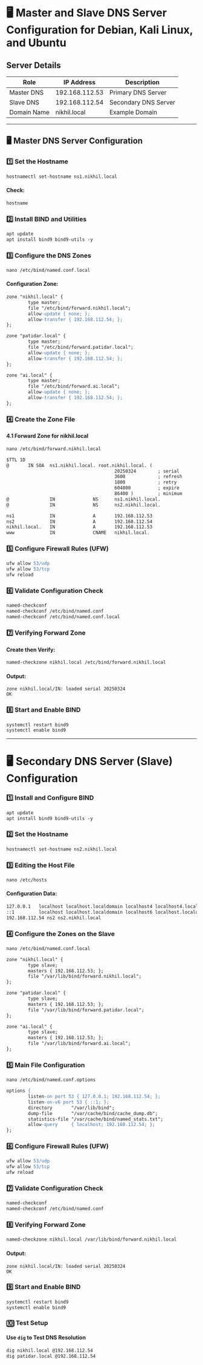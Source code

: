 
# 🖥️ **Master and Slave DNS Server Configuration for Debian, Kali Linux, and Ubuntu**  

## **Server Details**

| Role        | IP Address        | Description         |
|------------|------------------|---------------------|
| Master DNS | 192.168.112.53  | Primary DNS Server |
| Slave DNS  | 192.168.112.54  | Secondary DNS Server |
| Domain Name| nikhil.local     | Example Domain     |

---

## 🖥️ **Master DNS Server Configuration**

### 1️⃣ Set the Hostname
```apache
hostnamectl set-hostname ns1.nikhil.local
```
#### Check:
```apache
hostname
```

### 2️⃣ Install BIND and Utilities
```apache
apt update
apt install bind9 bind9-utils -y
```

### 3️⃣ Configure the DNS Zones
```apache
nano /etc/bind/named.conf.local
```

#### Configuration Zone:
```apache
zone "nikhil.local" {
        type master;
        file "/etc/bind/forward.nikhil.local";
        allow-update { none; };
        allow-transfer { 192.168.112.54; };        
};

zone "patidar.local" {
        type master;
        file "/etc/bind/forward.patidar.local";
        allow-update { none; };
        allow-transfer { 192.168.112.54; };
};

zone "ai.local" {
        type master;
        file "/etc/bind/forward.ai.local";
        allow-update { none; };
        allow-transfer { 192.168.112.54; };
};
```

### 4️⃣ Create the Zone File
#### 4.1 Forward Zone for nikhil.local
```apache
nano /etc/bind/forward.nikhil.local
```
```apache
$TTL 1D
@       IN SOA  ns1.nikhil.local. root.nikhil.local. (
                                        20250324        ; serial
                                        3600            ; refresh
                                        1800            ; retry
                                        604800          ; expire
                                        86400 )         ; minimum
@               IN              NS      ns1.nikhil.local.
@               IN              NS      ns2.nikhil.local.

ns1             IN              A       192.168.112.53
ns2             IN              A       192.168.112.54
nikhil.local.   IN              A       192.168.112.53
www             IN              CNAME   nikhil.local.
```

### 5️⃣ Configure Firewall Rules (UFW)
```apache
ufw allow 53/udp
ufw allow 53/tcp
ufw reload
```

### 6️⃣ Validate Configuration Check
```apache
named-checkconf
named-checkconf /etc/bind/named.conf
named-checkconf /etc/bind/named.conf.local
```

### 7️⃣ Verifying Forward Zone  
#### Create then Verify:
```apache
named-checkzone nikhil.local /etc/bind/forward.nikhil.local
```
#### **Output:**
```
zone nikhil.local/IN: loaded serial 20250324
OK
```

### 8️⃣ Start and Enable BIND
```apache
systemctl restart bind9
systemctl enable bind9
```

---

# 🖥️ **Secondary DNS Server (Slave) Configuration**  

### 1️⃣ Install and Configure BIND
```apache
apt update
apt install bind9 bind9-utils -y
```

### 2️⃣ Set the Hostname
```apache
hostnamectl set-hostname ns2.nikhil.local
```

### 3️⃣ Editing the Host File
```apache
nano /etc/hosts
```
#### Configuration Data:
```apache
127.0.0.1   localhost localhost.localdomain localhost4 localhost4.localdomain4
::1         localhost localhost.localdomain localhost6 localhost.localdomain6
192.168.112.54 ns2 ns2.nikhil.local
```

### 4️⃣ Configure the Zones on the Slave
```apache
nano /etc/bind/named.conf.local
```
```apache
zone "nikhil.local" {
        type slave;
        masters { 192.168.112.53; };
        file "/var/lib/bind/forward.nikhil.local";
};

zone "patidar.local" {
        type slave;
        masters { 192.168.112.53; };
        file "/var/lib/bind/forward.patidar.local";
};

zone "ai.local" {
        type slave;
        masters { 192.168.112.53; };
        file "/var/lib/bind/forward.ai.local";
};
```

### 5️⃣ Main File Configuration
```apache
nano /etc/bind/named.conf.options
```
```apache
options {
        listen-on port 53 { 127.0.0.1; 192.168.112.54; };    
        listen-on-v6 port 53 { ::1; };
        directory       "/var/lib/bind";
        dump-file       "/var/cache/bind/cache_dump.db";
        statistics-file "/var/cache/bind/named_stats.txt";
        allow-query     { localhost; 192.168.112.54; };
};
```

### 6️⃣ Configure Firewall Rules (UFW)
```apache
ufw allow 53/udp
ufw allow 53/tcp
ufw reload
```

### 7️⃣ Validate Configuration Check
```apache
named-checkconf
named-checkconf /etc/bind/named.conf
```

### 8️⃣ Verifying Forward Zone
```apache
named-checkzone nikhil.local /var/lib/bind/forward.nikhil.local
```
#### **Output:**
```
zone nikhil.local/IN: loaded serial 20250324
OK
```

### 9️⃣ Start and Enable BIND
```apache
systemctl restart bind9
systemctl enable bind9
```

### 🔟 Test Setup
#### Use `dig` to Test DNS Resolution
```apache
dig nikhil.local @192.168.112.54
dig patidar.local @192.168.112.54
```
